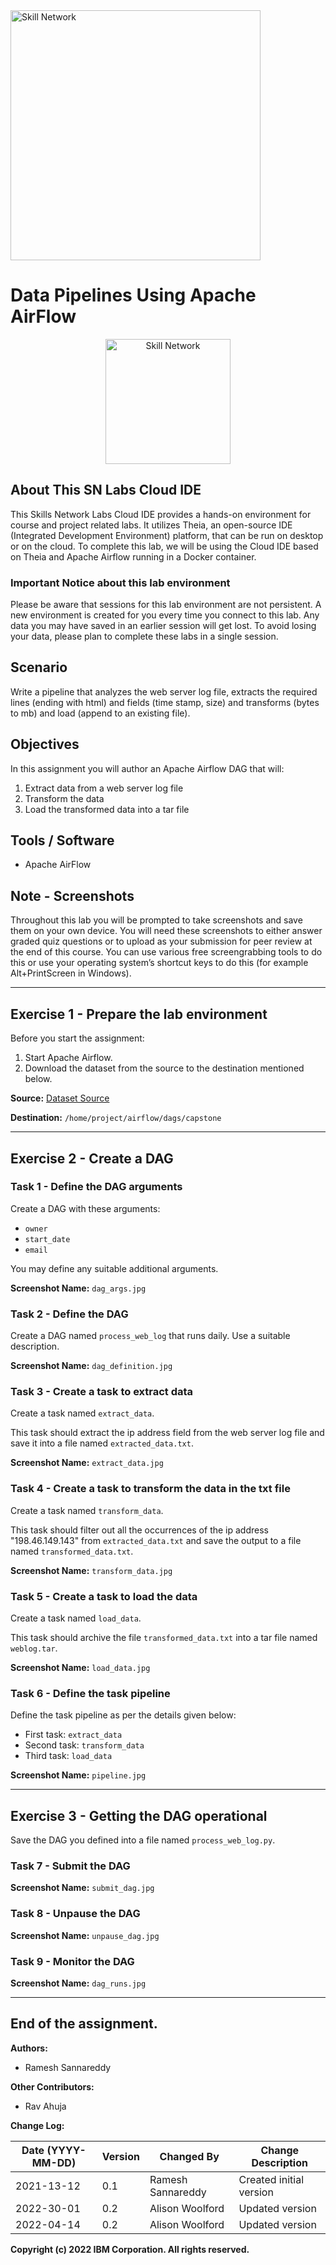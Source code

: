 <img src="https://cf-courses-data.s3.us.cloud-object-storage.appdomain.cloud/IBM-DB0321EN-SkillsNetwork/images/IDSN-logo.png" alt="Skill Network" width="400px">


# Data Pipelines Using Apache AirFlow

<p align="center">
  <img src="https://upload.wikimedia.org/wikipedia/commons/thumb/d/de/AirflowLogo.png/800px-AirflowLogo.png" alt="Skill Network" width="200px">
</p>

## About This SN Labs Cloud IDE

This Skills Network Labs Cloud IDE provides a hands-on environment for course and project related labs. It utilizes Theia, an open-source IDE (Integrated Development Environment) platform, that can be run on desktop or on the cloud. To complete this lab, we will be using the Cloud IDE based on Theia and Apache Airflow running in a Docker container.

### Important Notice about this lab environment

Please be aware that sessions for this lab environment are not persistent. A new environment is created for you every time you connect to this lab. Any data you may have saved in an earlier session will get lost. To avoid losing your data, please plan to complete these labs in a single session.

## Scenario

Write a pipeline that analyzes the web server log file, extracts the required lines (ending with html) and fields (time stamp, size) and transforms (bytes to mb) and load (append to an existing file).

## Objectives

In this assignment you will author an Apache Airflow DAG that will:

1. Extract data from a web server log file
2. Transform the data
3. Load the transformed data into a tar file

## Tools / Software

- Apache AirFlow

## Note - Screenshots

Throughout this lab you will be prompted to take screenshots and save them on your own device. You will need these screenshots to either answer graded quiz questions or to upload as your submission for peer review at the end of this course. You can use various free screengrabbing tools to do this or use your operating system’s shortcut keys to do this (for example Alt+PrintScreen in Windows).

---

## Exercise 1 - Prepare the lab environment

Before you start the assignment:

1. Start Apache Airflow.
2. Download the dataset from the source to the destination mentioned below.

**Source:** [Dataset Source](https://cf-courses-data.s3.us.cloud-object-storage.appdomain.cloud/IBM-DB0321EN-SkillsNetwork/ETL/accesslog.txt)

**Destination:** `/home/project/airflow/dags/capstone`

---

## Exercise 2 - Create a DAG

### Task 1 - Define the DAG arguments

Create a DAG with these arguments:

- `owner`
- `start_date`
- `email`

You may define any suitable additional arguments.

**Screenshot Name:** `dag_args.jpg`

### Task 2 - Define the DAG

Create a DAG named `process_web_log` that runs daily. Use a suitable description.

**Screenshot Name:** `dag_definition.jpg`

### Task 3 - Create a task to extract data

Create a task named `extract_data`.

This task should extract the ip address field from the web server log file and save it into a file named `extracted_data.txt`.

**Screenshot Name:** `extract_data.jpg`

### Task 4 - Create a task to transform the data in the txt file

Create a task named `transform_data`.

This task should filter out all the occurrences of the ip address "198.46.149.143" from `extracted_data.txt` and save the output to a file named `transformed_data.txt`.

**Screenshot Name:** `transform_data.jpg`

### Task 5 - Create a task to load the data

Create a task named `load_data`.

This task should archive the file `transformed_data.txt` into a tar file named `weblog.tar`.

**Screenshot Name:** `load_data.jpg`

### Task 6 - Define the task pipeline

Define the task pipeline as per the details given below:

- First task: `extract_data`
- Second task: `transform_data`
- Third task: `load_data`

**Screenshot Name:** `pipeline.jpg`

---

## Exercise 3 - Getting the DAG operational

Save the DAG you defined into a file named `process_web_log.py`.

### Task 7 - Submit the DAG

**Screenshot Name:** `submit_dag.jpg`

### Task 8 - Unpause the DAG

**Screenshot Name:** `unpause_dag.jpg`

### Task 9 - Monitor the DAG

**Screenshot Name:** `dag_runs.jpg`

---

## End of the assignment.

**Authors:**
- Ramesh Sannareddy

**Other Contributors:**
- Rav Ahuja

**Change Log:**

| Date (YYYY-MM-DD) | Version | Changed By            | Change Description       |
|--------------------|---------|-----------------------|--------------------------|
| 2021-13-12         | 0.1     | Ramesh Sannareddy     | Created initial version  |
| 2022-30-01         | 0.2     | Alison Woolford       | Updated version          |
| 2022-04-14         | 0.2     | Alison Woolford       | Updated version          |

**Copyright (c) 2022 IBM Corporation. All rights reserved.**
